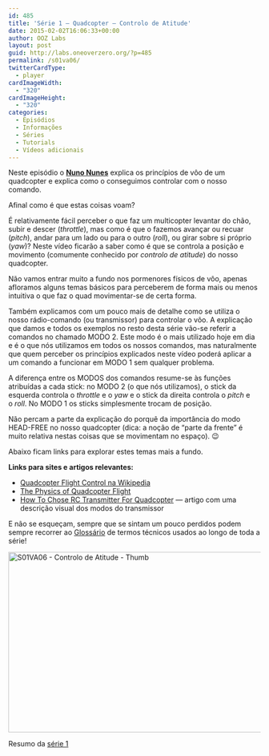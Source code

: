 ```yaml
---
id: 485
title: 'Série 1 — Quadcopter — Controlo de Atitude'
date: 2015-02-02T16:06:33+00:00
author: OOZ Labs
layout: post
guid: http://labs.oneoverzero.org/?p=485
permalink: /s01va06/
twitterCardType:
  - player
cardImageWidth:
  - "320"
cardImageHeight:
  - "320"
categories:
  - Episódios
  - Informações
  - Séries
  - Tutorials
  - Vídeos adicionais
---
```

Neste episódio o [**Nuno Nunes**](http://labs.oneoverzero.org/equipa/nuno-nunes/ "Nuno Nunes") explica os princípios de vôo de um quadcopter e explica como o conseguimos controlar com o nosso comando.

<p style="text-align: center;">
</p>

Afinal como é que estas coisas voam?

É relativamente fácil perceber o que faz um multicopter levantar do chão, subir e descer (_throttle_), mas como é que o fazemos avançar ou recuar (_pitch_), andar para um lado ou para o outro (_roll_), ou girar sobre si próprio (_yaw_)? Neste vídeo ficarão a saber como é que se controla a posição e movimento (comumente conhecido por _controlo de atitude_) do nosso quadcopter.

Não vamos entrar muito a fundo nos pormenores físicos de vôo, apenas afloramos alguns temas básicos para perceberem de forma mais ou menos intuitiva o que faz o quad movimentar-se de certa forma.

Também explicamos com um pouco mais de detalhe como se utiliza o nosso rádio-comando (ou transmissor) para controlar o vôo. A explicação que damos e todos os exemplos no resto desta série vão-se referir a comandos no chamado MODO 2. Este modo é o mais utilizado hoje em dia e é o que nós utilizamos em todos os nossos comandos, mas naturalmente que quem perceber os princípios explicados neste vídeo poderá aplicar a um comando a funcionar em MODO 1 sem qualquer problema.

A diferença entre os MODOS dos comandos resume-se às funções atribuídas a cada stick: no MODO 2 (o que nós utilizamos), o stick da esquerda controla o _throttle_ e o _yaw_ e o stick da direita controla o _pitch_ e o _roll_. No MODO 1 os sticks simplesmente trocam de posição.

Não percam a parte da explicação do porquê da importância do modo HEAD-FREE no nosso quadcopter (dica: a noção de &#8220;parte da frente&#8221; é muito relativa nestas coisas que se movimentam no espaço). 😉

Abaixo ficam links para explorar estes temas mais a fundo.

**Links para sites e artigos relevantes:**

  * <a title="Quadcopter Flight Control - Wikipedia" href="http://en.wikipedia.org/wiki/Quadcopter#Flight_control" target="_blank">Quadcopter Flight Control na Wikipedia</a>
  * <a title="The Physics of Quadcopter Flight" href="http://blacktieaerial.com/2014/04/29/the-physics-of-quadcopter-flight/" target="_blank">The Physics of Quadcopter Flight</a>
  * <a title="How To Choose RC Transmitter for Quadcopter" href="http://blog.oscarliang.net/choose-rc-transmitter-quadcopter/" target="_blank">How To Chose RC Transmitter For Quadcopter</a> — artigo com uma descrição visual dos modos do transmissor

E não se esqueçam, sempre que se sintam um pouco perdidos podem sempre recorrer ao [Glossário](http://labs.oneoverzero.org/s01-glossary/ "Glossário") de termos técnicos usados ao longo de toda a série!

[<img class="aligncenter size-large wp-image-487" src="http://labs.oneoverzero.org/wp-content/uploads/2015/02/S01VA06-Controlo-de-Atitude-Thumb-1024x576.jpg" alt="S01VA06 - Controlo de Atitude - Thumb" width="640" height="360" srcset="http://labs.oneoverzero.org/wp-content/uploads/2015/02/S01VA06-Controlo-de-Atitude-Thumb-1024x576.jpg 1024w, http://labs.oneoverzero.org/wp-content/uploads/2015/02/S01VA06-Controlo-de-Atitude-Thumb-300x169.jpg 300w, http://labs.oneoverzero.org/wp-content/uploads/2015/02/S01VA06-Controlo-de-Atitude-Thumb-267x150.jpg 267w" sizes="(max-width: 640px) 100vw, 640px" />](http://labs.oneoverzero.org/wp-content/uploads/2015/02/S01VA06-Controlo-de-Atitude-Thumb.jpg)

Resumo da [série 1](http://labs.oneoverzero.org/series/serie-1/ "Resumo da série 1")